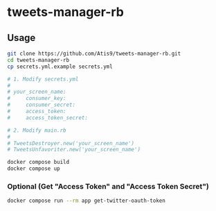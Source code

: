 # tweets-manager-rb

## Usage

```sh
git clone https://github.com/Atis9/tweets-manager-rb.git
cd tweets-manager-rb
cp secrets.yml.example secrets.yml

# 1. Modify secrets.yml
#
# your_screen_name:
#     consumer_key:
#     consumer_secret:
#     access_token:
#     access_token_secret:

# 2. Modify main.rb
#
# TweetsDestroyer.new('your_screen_name')
# TweetsUnfavoriter.new('your_screen_name')

docker compose build
docker compose up
```

### Optional (Get "Access Token" and "Access Token Secret")

```sh
docker compose run --rm app get-twitter-oauth-token
```
